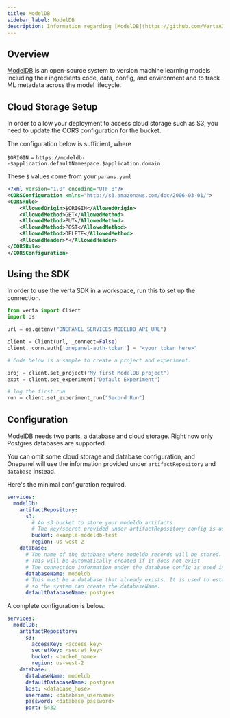 ```yaml
---
title: ModelDB
sidebar_label: ModelDB
description: Information regarding [ModelDB](https://github.com/VertaAI/modeldb) 
---
```


## Overview

[ModelDB](https://github.com/VertaAI/modeldb) is an open-source system to version machine learning models including their ingredients code, data, config, and environment and to track ML metadata across the model lifecycle.

## Cloud Storage Setup

In order to allow your deployment to access cloud storage such as S3, you need to update the CORS configuration for the bucket.

The configuration below is sufficient, 
where 

`$ORIGIN` = `https://modeldb--$application.defaultNamespace.$application.domain`

These `$` values come from your `params.yaml`


```xml
<?xml version="1.0" encoding="UTF-8"?>
<CORSConfiguration xmlns="http://s3.amazonaws.com/doc/2006-03-01/">
<CORSRule>
    <AllowedOrigin>$ORIGIN</AllowedOrigin>
    <AllowedMethod>GET</AllowedMethod>
    <AllowedMethod>PUT</AllowedMethod>
    <AllowedMethod>POST</AllowedMethod>
    <AllowedMethod>DELETE</AllowedMethod>
    <AllowedHeader>*</AllowedHeader>
</CORSRule>
</CORSConfiguration>
```

## Using the SDK

In order to use the verta SDK in a workspace, run this to set up the connection.

```python
from verta import Client
import os

url = os.getenv("ONEPANEL_SERVICES_MODELDB_API_URL")

client = Client(url, _connect=False)
client._conn.auth['onepanel-auth-token'] = "<your token here>"

# Code below is a sample to create a project and experiment.

proj = client.set_project("My first ModelDB project")
expt = client.set_experiment("Default Experiment")

# log the first run
run = client.set_experiment_run("Second Run")
```

## Configuration

ModelDB needs two parts, a database and cloud storage.
Right now only Postgres databases are supported.

You can omit some cloud storage and database configuration, and Onepanel will use the information
provided under `artifactRepository` and `database` instead.

Here's the minimal configuration required.

```yaml
services:
  modelDb:
    artifactRepository:
      s3:
        # An s3 bucket to store your modeldb artifacts
        # The key/secret provided under artifactRepository config is used in this case.
        bucket: example-modeldb-test
        region: us-west-2
    database:
      # The name of the database where modeldb records will be stored.
      # This will be automatically created if it does not exist
      # The connection information under the database config is used in this case.
      databaseName: modeldb
      # This must be a database that already exists. It is used to establish a connection
      # so the system can create the databaseName.
      defaultDatabaseName: postgres
``` 

A complete configuration is below.

```yaml
services:
  modelDb:
    artifactRepository:
      s3:
        accessKey: <access_key> 
        secretKey: <secret_key>
        bucket: <bucket_name>
        region: us-west-2
    database:
      databaseName: modeldb
      defaultDatabaseName: postgres
      host: <database_hose>
      username: <database_username>
      password: <database_password>
      port: 5432
```





